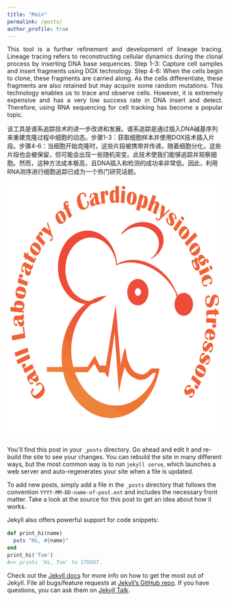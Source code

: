 ```yaml
---
title: "Main"
permalink: /posts/
author_profile: true
---
```


<div style="text-align: justify;">
This tool is a further refinement and development of lineage tracing. Lineage tracing refers to reconstructing cellular dynamics during the clonal process by inserting DNA base sequences. Step 1-3: Capture cell samples and insert fragments using DOX technology. Step 4-6: When the cells begin to clone, these fragments are carried along. As the cells differentiate, these fragments are also retained but may acquire some random mutations. This technology enables us to trace and observe cells. However, it is extremely expensive and has a very low success rate in DNA insert and detect. Therefore, using RNA sequencing for cell tracking has become a popular topic.
</div>

该工具是谱系追踪技术的进一步改进和发展。谱系追踪是通过插入DNA碱基序列来重建克隆过程中细胞的动态。步骤1-3：获取细胞样本并使用DOX技术插入片段。步骤4-6：当细胞开始克隆时，这些片段被携带并传递。随着细胞分化，这些片段也会被保留，但可能会出现一些随机突变。此技术使我们能够追踪并观察细胞。然而，这种方法成本极高，且DNA插入和检测的成功率非常低。因此，利用RNA测序进行细胞追踪已成为一个热门研究话题。



<img src="https://github.com/FullBlackWolf/ATPX4869/blob/master/assets/images/Cardiolablogo.png" alt="替代文本" width="600" height="600">

You'll find this post in your `_posts` directory. Go ahead and edit it and re-build the site to see your changes. You can rebuild the site in many different ways, but the most common way is to run `jekyll serve`, which launches a web server and auto-regenerates your site when a file is updated.

To add new posts, simply add a file in the `_posts` directory that follows the convention `YYYY-MM-DD-name-of-post.ext` and includes the necessary front matter. Take a look at the source for this post to get an idea about how it works.

Jekyll also offers powerful support for code snippets:

```ruby
def print_hi(name)
  puts "Hi, #{name}"
end
print_hi('Tom')
#=> prints 'Hi, Tom' to STDOUT.
```

Check out the [Jekyll docs][jekyll-docs] for more info on how to get the most out of Jekyll. File all bugs/feature requests at [Jekyll’s GitHub repo][jekyll-gh]. If you have questions, you can ask them on [Jekyll Talk][jekyll-talk].

[jekyll-docs]: https://jekyllrb.com/docs/home
[jekyll-gh]:   https://github.com/jekyll/jekyll
[jekyll-talk]: https://talk.jekyllrb.com/
